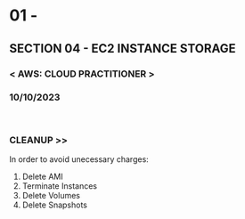 # 01 -

## SECTION 04 - EC2 INSTANCE STORAGE<br>

### < AWS: CLOUD PRACTITIONER > <br>

### 10/10/2023 <br>

<br>

### CLEANUP >>

In order to avoid unecessary charges:

1. Delete AMI
2. Terminate Instances
3. Delete Volumes
4. Delete Snapshots
<br>
